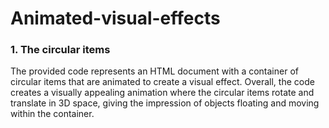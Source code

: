 # Animated-visual-effects
### 1. The circular items
The provided code represents an HTML document with a container of circular items that are animated to create a visual effect. 
Overall, the code creates a visually appealing animation where the circular items rotate and translate in 3D space, giving the impression of objects floating and moving within the container.

